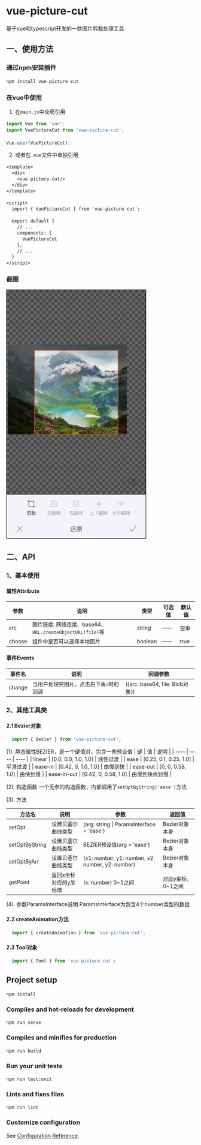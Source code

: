 # vue-picture-cut

基于vue和typescript开发的一款图片剪裁处理工具

## 一、使用方法
### 通过npm安装插件
```nodejs
npm install vue-picture-cut
```
### 在vue中使用
1. 在`main.js`中全局引用
```javascript
import Vue from 'vue';
import VuePictureCut from 'vue-picture-cut';

Vue.user(VuePictureCut);
```
2. 或者在`.vue`文件中单独引用
```vue
<template>
  <div>
    <vue-picture-cut/>
  </div>
</template>

<script>
  import { VuePictureCut } from 'vue-picture-cut';
    
  export default {
    // ...
    components: {
      VuePictureCut
    },
    // ...
  }
</script>
```
### 截图
![示例截图](https://github.com/987153776/vue-picture-cut/blob/master/readme/cut.jpg?raw=true)

## 二、API
### 1、基本使用
#### 属性Attribute
| 参数 | 说明 | 类型 | 可选值 | 默认值 |
| ---- | ---- | ---- | ---- | ---- |
| src | 图片链接: 网络连接、base64、`URL.createObjectURL(file)`等 | string | —— | 空串 |
| choose | 组件中是否可以选择本地图片 | boolean | —— | true |

#### 事件Events
| 事件名 | 说明 | 回调参数 |
| ---- | ---- | ---- |
| change | 当用户处理完图片，点击右下角`√`时的回调 | ({src: base64, file: Blob对象}) |

### 2、其他工具类
#### 2.1 Bezier对象

```javascript
  import { Bezier } from 'vue-picture-cut';

```

(1). 静态属性BEZIER，是一个键值对，包含一些预设值
| 键 | 值 | 说明 |
| ---- | ---- | ---- |
| linear | \[0.0, 0.0, 1.0, 1.0\] | 线性过渡 |
| ease | \[0.25, 0.1, 0.25, 1.0\] | 平滑过渡 |
| ease-in | \[0.42, 0, 1.0, 1.0\] | 由慢到快 |
| ease-out | \[0, 0, 0.58, 1.0\] | 由快到慢 |
| ease-in-out | \[0.42, 0, 0.58, 1.0\] | 由慢到快再到慢 |

(2). 构造函数
一个无参的构造函数，内部调用了`setOptByString('ease')`方法

(3). 方法

| 方法名 | 说明 | 参数 | 返回值 |
| ---- | ---- | ---- | ---- |
| setOpt | 设置贝塞尔曲线类型 | (arg: string \| ParamsInterface = 'ease') | Bezier对象本身 |
| setOptByString | 设置贝塞尔曲线类型 | BEZIER预设值(arg = 'ease') | Bezier对象本身 |
| setOptByArr | 设置贝塞尔曲线类型 | (x1: number, y1: number, x2: number, y2: number) | Bezier对象本身 |
| getPoint | 返回x坐标对应的y坐标值 | (x: number) 0~1之间 | 对应y坐标，0~1之间 |

(4). 参数ParamsInterface说明
ParamsInterface为包含4个number类型的数组

#### 2.2 createAnimation方法
```javascript
  import { createAnimation } from 'vue-picture-cut';
```

#### 2.3 Tool对象
```javascript
  import { Tool } from 'vue-picture-cut';
```



## Project setup
```
npm install
```

### Compiles and hot-reloads for development
```
npm run serve
```

### Compiles and minifies for production
```
npm run build
```

### Run your unit tests
```
npm run test:unit
```

### Lints and fixes files
```
npm run lint
```

### Customize configuration
See [Configuration Reference](https://cli.vuejs.org/config/).
